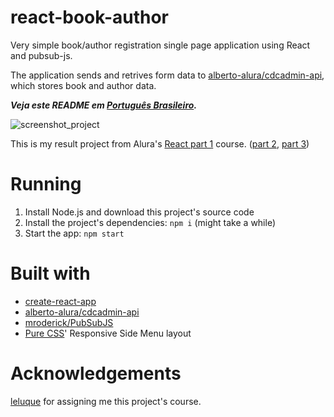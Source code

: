 # react-book-author
Very simple book/author registration single page application using React and pubsub-js.

The application sends and retrives form data to  [alberto-alura/cdcadmin-api](https://github.com/alberto-alura/cdcadmin-api), which stores book and author data.

***Veja este README em [Português Brasileiro](https://github.com/g-otn/react-book-author/blob/master/README.pt-BR.md).***

![screenshot_project](https://user-images.githubusercontent.com/44736064/63740825-f25f5a00-c868-11e9-806f-0d5468b136e7.png)


This is my result project from Alura's [React part 1](https://cursos.alura.com.br/course/react) course. ([part 2](https://github.com/g-otn/Instalura), [part 3]())

# Running
1. Install Node.js and download this project's source code
2. Install the project's dependencies: `npm i` (might take a while)
3. Start the app: `npm start`

# Built with
- [create-react-app](https://github.com/facebook/create-react-app/)
- [alberto-alura/cdcadmin-api](https://github.com/alberto-alura/cdcadmin-api)
- [mroderick/PubSubJS](https://github.com/mroderick/PubSubJS)
- [Pure CSS](https://purecss.io)' Responsive Side Menu layout

# Acknowledgements
[leluque](https://github.com/leluque) for assigning me this project's course.
